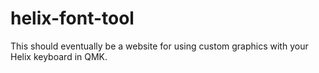 # helix-font-tool

This should eventually be a website for using custom graphics with your Helix
keyboard in QMK.
